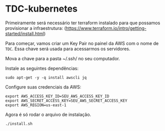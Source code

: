 # TDC-kubernetes

Primeiramente será necessário ter terraform instalado para que possamos provisionar a infraestrutura:
(https://www.terraform.io/intro/getting-started/install.html)

Para começar, vamos criar um Key Pair no painel da AWS com o nome de `TDC`. Essa chave será usada para acessarmos os servidores.

Mova a chave para a pasta ~/.ssh/ no seu computador.

Instale as seguintes dependências:

``` shell
sudo apt-get -y -q install awscli jq
```

Configure suas credenciais da AWS:

``` shell
export AWS_ACCESS_KEY_ID=SEU_AWS_ACCESS_KEY_ID
export AWS_SECRET_ACCESS_KEY=SEU_AWS_SECRET_ACCESS_KEY
export AWS_REGION=us-east-1
```

Agora é só rodar o arquivo de instalação.

``` shell
./install.sh
```

